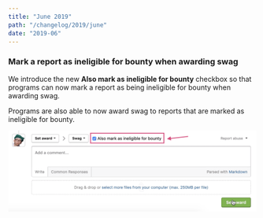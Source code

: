 ```yaml
---
title: "June 2019"
path: "/changelog/2019/june"
date: "2019-06"
---
```


### Mark a report as ineligible for bounty when awarding swag
We introduce the new **Also mark as ineligible for bounty** checkbox so that programs can now mark a report as being ineligible for bounty when awarding swag.

Programs are also able to now award swag to reports that are marked as ineligible for bounty.

![mark as ineligible for bounty checkbox](./images/june_2019_mark_ineligible.png)
